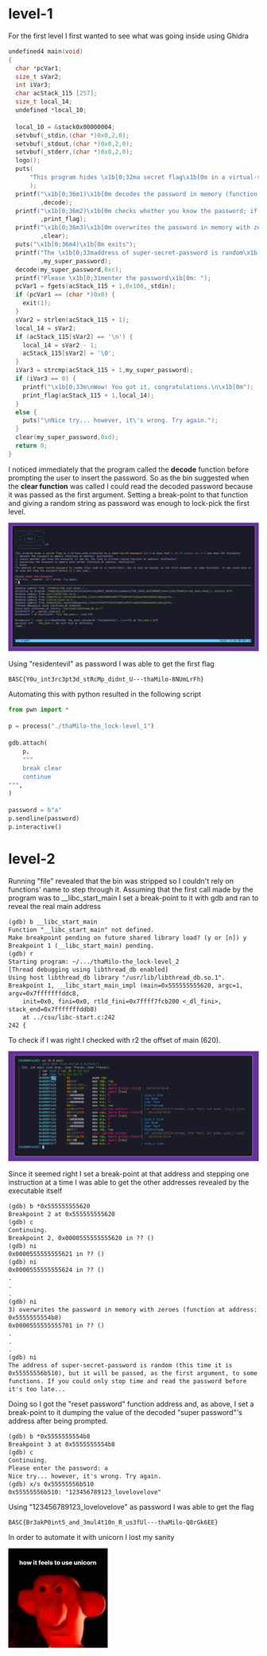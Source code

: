 # level-1

For the first level I first wanted to see what was going inside using Ghidra

```c
undefined4 main(void)
{
  char *pcVar1;
  size_t sVar2;
  int iVar3;
  char acStack_115 [257];
  size_t local_14;
  undefined *local_10;
  
  local_10 = &stack0x00000004;
  setvbuf(_stdin,(char *)0x0,2,0);
  setvbuf(_stdout,(char *)0x0,2,0);
  setvbuf(_stderr,(char *)0x0,2,0);
  logo();
  puts(
      "This program hides \x1b[0;32ma secret flag\x1b[0m in a virtual-safe protected by a \x1b[0;33m super-secret-password\x1b[0m (it\'s so good that \x1b[1;37ma lot of people use it!\x1b[0m) and  does the following:"
      );
  printf("\x1b[0;36m1)\x1b[0m decodes the password in memory (function at address: \x1b[0;35m%p\x1b[ 0m)\n"
         ,decode);
  printf("\x1b[0;36m2)\x1b[0m checks whether you know the password; if you do, the flag is printed ( using function at address: \x1b[0;35m%p)\n"
         ,print_flag);
  printf("\x1b[0;36m3)\x1b[0m overwrites the password in memory with zeroes (function at address: \x 1b[0;35m%p\x1b[0m)\n"
         ,clear);
  puts("\x1b[0;36m4)\x1b[0m exits");
  printf("The \x1b[0;33maddress of super-secret-password is random\x1b[0m (this time it is \x1b[0;35 m%p\x1b[0m), but it will be passed, as the first argument, to some functions. If you could only st op time and read the password before it\'s too late...\n\n"
         ,my_super_password);
  decode(my_super_password,0xc);
  printf("Please \x1b[0;31menter the password\x1b[0m: ");
  pcVar1 = fgets(acStack_115 + 1,0x100,_stdin);
  if (pcVar1 == (char *)0x0) {
    exit(1);
  }
  sVar2 = strlen(acStack_115 + 1);
  local_14 = sVar2;
  if (acStack_115[sVar2] == '\n') {
    local_14 = sVar2 - 1;
    acStack_115[sVar2] = '\0';
  }
  iVar3 = strcmp(acStack_115 + 1,my_super_password);
  if (iVar3 == 0) {
    printf("\x1b[0;33m\nWow! You got it, congratulations.\n\x1b[0m");
    print_flag(acStack_115 + 1,local_14);
  }
  else {
    puts("\nNice try... however, it\'s wrong. Try again.");
  }
  clear(my_super_password,0xd);
  return 0;
}
```

I noticed immediately that the program called the **decode** function before prompting the user to insert the password.
So as the bin suggested when the **clear function** was called I could read the decoded password because it was passed as the first argument.
Setting a break-point to that function and giving a random string as password was enough to lock-pick the first level.

![](./imgs/py_script_lock1.png)

Using "residentevil" as password I was able to get the first flag

```
BASC{Y0u_int3rc3pt3d_stRcMp_didnt_U---thaMilo-8NUmLrFh}
```

Automating this with python resulted in the following script

```python
from pwn import *

p = process("./thaMilo-the_lock-level_1")

gdb.attach(
    p,
    """
    break clear
    continue
""",
)

password = b"a"
p.sendline(password)
p.interactive()
```

# level-2

Running "file" revealed that the bin was stripped so I couldn't rely on functions' name to step through it.
Assuming that the first call made by the program was to \_\_libc_start_main I set a break-point to it with gdb and ran to reveal the real main address

```
(gdb) b __libc_start_main
Function "__libc_start_main" not defined.
Make breakpoint pending on future shared library load? (y or [n]) y
Breakpoint 1 (__libc_start_main) pending.
(gdb) r
Starting program: ~/.../thaMilo-the_lock-level_2
[Thread debugging using libthread_db enabled]
Using host libthread_db library "/usr/lib/libthread_db.so.1".
Breakpoint 1, __libc_start_main_impl (main=0x555555555620, argc=1, argv=0x7fffffffddc8,
    init=0x0, fini=0x0, rtld_fini=0x7ffff7fcb200 <_dl_fini>, stack_end=0x7fffffffddb8)
    at ../csu/libc-start.c:242
242	{
```

To check if I was right I checked with r2 the offset of main (620). 

![](./imgs/r2_lock2.png)

Since it seemed right I set a break-point at that address and stepping one instruction at a time I was able to get the other addresses revealed by the executable itself

```
(gdb) b *0x555555555620
Breakpoint 2 at 0x555555555620
(gdb) c
Continuing.
Breakpoint 2, 0x0000555555555620 in ?? ()
(gdb) ni
0x0000555555555621 in ?? ()
(gdb) ni
0x0000555555555624 in ?? ()
.
.
.
(gdb) ni
3) overwrites the password in memory with zeroes (function at address: 0x5555555554b8)
0x0000555555555701 in ?? ()
.
.
.
(gdb) ni
The address of super-secret-password is random (this time it is 0x55555556b510), but it will be passed, as the first argument, to some functions. If you could only stop time and read the password before it's too late...
```

Doing so I got the "reset password" function address and, as above, I set a break-point to it dumping the value of the decoded "super password"'s address after being prompted.

```
(gdb) b *0x5555555554b8
Breakpoint 3 at 0x5555555554b8
(gdb) c
Continuing.
Please enter the password: a
Nice try... however, it's wrong. Try again.
(gdb) x/s 0x55555556b510
0x55555556b510:	"123456789123_lovelovelove"
```

Using "123456789123_lovelovelove" as password I was able to get the flag

```
BASC{Br3akP0int5_and_3mul4t10n_R_us3fUl---thaMilo-Q8rGk6EE}
```

In order to automate it with unicorn I lost my sanity

![](./imgs/me.jpg)









